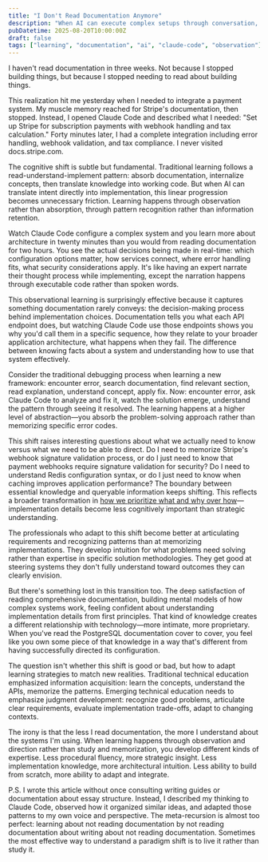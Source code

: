 ```yaml
---
title: "I Don't Read Documentation Anymore"
description: "When AI can execute complex setups through conversation, learning shifts from reading documentation to observing execution."
pubDatetime: 2025-08-20T10:00:00Z
draft: false
tags: ["learning", "documentation", "ai", "claude-code", "observation"]
---
```


I haven't read documentation in three weeks. Not because I stopped building things, but because I stopped needing to read about building things.

This realization hit me yesterday when I needed to integrate a payment system. My muscle memory reached for Stripe's documentation, then stopped. Instead, I opened Claude Code and described what I needed: "Set up Stripe for subscription payments with webhook handling and tax calculation." Forty minutes later, I had a complete integration including error handling, webhook validation, and tax compliance. I never visited docs.stripe.com.

The cognitive shift is subtle but fundamental. Traditional learning follows a read-understand-implement pattern: absorb documentation, internalize concepts, then translate knowledge into working code. But when AI can translate intent directly into implementation, this linear progression becomes unnecessary friction. Learning happens through observation rather than absorption, through pattern recognition rather than information retention.

Watch Claude Code configure a complex system and you learn more about architecture in twenty minutes than you would from reading documentation for two hours. You see the actual decisions being made in real-time: which configuration options matter, how services connect, where error handling fits, what security considerations apply. It's like having an expert narrate their thought process while implementing, except the narration happens through executable code rather than spoken words.

This observational learning is surprisingly effective because it captures something documentation rarely conveys: the decision-making process behind implementation choices. Documentation tells you what each API endpoint does, but watching Claude Code use those endpoints shows you why you'd call them in a specific sequence, how they relate to your broader application architecture, what happens when they fail. The difference between knowing facts about a system and understanding how to use that system effectively.

Consider the traditional debugging process when learning a new framework: encounter error, search documentation, find relevant section, read explanation, understand concept, apply fix. Now: encounter error, ask Claude Code to analyze and fix it, watch the solution emerge, understand the pattern through seeing it resolved. The learning happens at a higher level of abstraction—you absorb the problem-solving approach rather than memorizing specific error codes.

This shift raises interesting questions about what we actually need to know versus what we need to be able to direct. Do I need to memorize Stripe's webhook signature validation process, or do I just need to know that payment webhooks require signature validation for security? Do I need to understand Redis configuration syntax, or do I just need to know when caching improves application performance? The boundary between essential knowledge and queryable information keeps shifting. This reflects a broader transformation in [how we prioritize what and why over how](/posts/what-and-why-beat-how/)—implementation details become less cognitively important than strategic understanding.

The professionals who adapt to this shift become better at articulating requirements and recognizing patterns than at memorizing implementations. They develop intuition for what problems need solving rather than expertise in specific solution methodologies. They get good at steering systems they don't fully understand toward outcomes they can clearly envision.

But there's something lost in this transition too. The deep satisfaction of reading comprehensive documentation, building mental models of how complex systems work, feeling confident about understanding implementation details from first principles. That kind of knowledge creates a different relationship with technology—more intimate, more proprietary. When you've read the PostgreSQL documentation cover to cover, you feel like you own some piece of that knowledge in a way that's different from having successfully directed its configuration.

The question isn't whether this shift is good or bad, but how to adapt learning strategies to match new realities. Traditional technical education emphasized information acquisition: learn the concepts, understand the APIs, memorize the patterns. Emerging technical education needs to emphasize judgment development: recognize good problems, articulate clear requirements, evaluate implementation trade-offs, adapt to changing contexts.

The irony is that the less I read documentation, the more I understand about the systems I'm using. When learning happens through observation and direction rather than study and memorization, you develop different kinds of expertise. Less procedural fluency, more strategic insight. Less implementation knowledge, more architectural intuition. Less ability to build from scratch, more ability to adapt and integrate.

P.S. I wrote this article without once consulting writing guides or documentation about essay structure. Instead, I described my thinking to Claude Code, observed how it organized similar ideas, and adapted those patterns to my own voice and perspective. The meta-recursion is almost too perfect: learning about not reading documentation by not reading documentation about writing about not reading documentation. Sometimes the most effective way to understand a paradigm shift is to live it rather than study it.